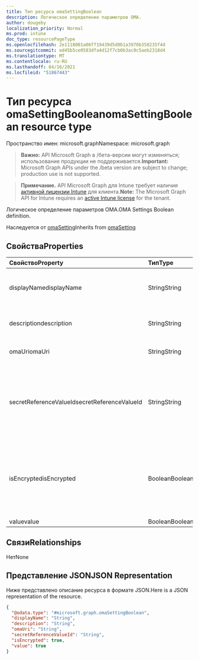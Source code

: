 ```yaml
---
title: Тип ресурса omaSettingBoolean
description: Логическое определение параметров OMA.
author: dougeby
localization_priority: Normal
ms.prod: intune
doc_type: resourcePageType
ms.openlocfilehash: 2e1118001a06ff19439d5d0b1a3970b358235f4d
ms.sourcegitcommit: ed45b5ce0583dfa4d12f7cb0b3ac0c5aeb2318d4
ms.translationtype: MT
ms.contentlocale: ru-RU
ms.lasthandoff: 04/16/2021
ms.locfileid: "51867443"
---
```

# <a name="omasettingboolean-resource-type"></a><span data-ttu-id="165e2-103">Тип ресурса omaSettingBoolean</span><span class="sxs-lookup"><span data-stu-id="165e2-103">omaSettingBoolean resource type</span></span>

<span data-ttu-id="165e2-104">Пространство имен: microsoft.graph</span><span class="sxs-lookup"><span data-stu-id="165e2-104">Namespace: microsoft.graph</span></span>

> <span data-ttu-id="165e2-105">**Важно:** API Microsoft Graph в /бета-версии могут изменяться; использование продукции не поддерживается.</span><span class="sxs-lookup"><span data-stu-id="165e2-105">**Important:** Microsoft Graph APIs under the /beta version are subject to change; production use is not supported.</span></span>

> <span data-ttu-id="165e2-106">**Примечание.** API Microsoft Graph для Intune требует наличия [активной лицензии Intune](https://go.microsoft.com/fwlink/?linkid=839381) для клиента.</span><span class="sxs-lookup"><span data-stu-id="165e2-106">**Note:** The Microsoft Graph API for Intune requires an [active Intune license](https://go.microsoft.com/fwlink/?linkid=839381) for the tenant.</span></span>

<span data-ttu-id="165e2-107">Логическое определение параметров OMA.</span><span class="sxs-lookup"><span data-stu-id="165e2-107">OMA Settings Boolean definition.</span></span>


<span data-ttu-id="165e2-108">Наследуется от [omaSetting](../resources/intune-deviceconfig-omasetting.md)</span><span class="sxs-lookup"><span data-stu-id="165e2-108">Inherits from [omaSetting](../resources/intune-deviceconfig-omasetting.md)</span></span>

## <a name="properties"></a><span data-ttu-id="165e2-109">Свойства</span><span class="sxs-lookup"><span data-stu-id="165e2-109">Properties</span></span>
|<span data-ttu-id="165e2-110">Свойство</span><span class="sxs-lookup"><span data-stu-id="165e2-110">Property</span></span>|<span data-ttu-id="165e2-111">Тип</span><span class="sxs-lookup"><span data-stu-id="165e2-111">Type</span></span>|<span data-ttu-id="165e2-112">Описание</span><span class="sxs-lookup"><span data-stu-id="165e2-112">Description</span></span>|
|:---|:---|:---|
|<span data-ttu-id="165e2-113">displayName</span><span class="sxs-lookup"><span data-stu-id="165e2-113">displayName</span></span>|<span data-ttu-id="165e2-114">String</span><span class="sxs-lookup"><span data-stu-id="165e2-114">String</span></span>|<span data-ttu-id="165e2-115">Отображаемое имя.</span><span class="sxs-lookup"><span data-stu-id="165e2-115">Display Name.</span></span> <span data-ttu-id="165e2-116">Наследуется от [omaSetting](../resources/intune-deviceconfig-omasetting.md)</span><span class="sxs-lookup"><span data-stu-id="165e2-116">Inherited from [omaSetting](../resources/intune-deviceconfig-omasetting.md)</span></span>|
|<span data-ttu-id="165e2-117">description</span><span class="sxs-lookup"><span data-stu-id="165e2-117">description</span></span>|<span data-ttu-id="165e2-118">String</span><span class="sxs-lookup"><span data-stu-id="165e2-118">String</span></span>|<span data-ttu-id="165e2-119">Описание.</span><span class="sxs-lookup"><span data-stu-id="165e2-119">Description.</span></span> <span data-ttu-id="165e2-120">Наследуется от [omaSetting](../resources/intune-deviceconfig-omasetting.md)</span><span class="sxs-lookup"><span data-stu-id="165e2-120">Inherited from [omaSetting](../resources/intune-deviceconfig-omasetting.md)</span></span>|
|<span data-ttu-id="165e2-121">omaUri</span><span class="sxs-lookup"><span data-stu-id="165e2-121">omaUri</span></span>|<span data-ttu-id="165e2-122">String</span><span class="sxs-lookup"><span data-stu-id="165e2-122">String</span></span>|<span data-ttu-id="165e2-123">OMA.</span><span class="sxs-lookup"><span data-stu-id="165e2-123">OMA.</span></span> <span data-ttu-id="165e2-124">Наследуется от [omaSetting](../resources/intune-deviceconfig-omasetting.md)</span><span class="sxs-lookup"><span data-stu-id="165e2-124">Inherited from [omaSetting](../resources/intune-deviceconfig-omasetting.md)</span></span>|
|<span data-ttu-id="165e2-125">secretReferenceValueId</span><span class="sxs-lookup"><span data-stu-id="165e2-125">secretReferenceValueId</span></span>|<span data-ttu-id="165e2-126">String</span><span class="sxs-lookup"><span data-stu-id="165e2-126">String</span></span>|<span data-ttu-id="165e2-127">ReferenceId для поисков секрета для расшифровки.</span><span class="sxs-lookup"><span data-stu-id="165e2-127">ReferenceId for looking up secret for decryption.</span></span> <span data-ttu-id="165e2-128">Это свойство доступно только для чтения.</span><span class="sxs-lookup"><span data-stu-id="165e2-128">This property is read-only.</span></span> <span data-ttu-id="165e2-129">Наследуется от [omaSetting](../resources/intune-deviceconfig-omasetting.md)</span><span class="sxs-lookup"><span data-stu-id="165e2-129">Inherited from [omaSetting](../resources/intune-deviceconfig-omasetting.md)</span></span>|
|<span data-ttu-id="165e2-130">isEncrypted</span><span class="sxs-lookup"><span data-stu-id="165e2-130">isEncrypted</span></span>|<span data-ttu-id="165e2-131">Boolean</span><span class="sxs-lookup"><span data-stu-id="165e2-131">Boolean</span></span>|<span data-ttu-id="165e2-132">Указывает, зашифровано ли поле значений.</span><span class="sxs-lookup"><span data-stu-id="165e2-132">Indicates whether the value field is encrypted.</span></span> <span data-ttu-id="165e2-133">Это свойство доступно только для чтения.</span><span class="sxs-lookup"><span data-stu-id="165e2-133">This property is read-only.</span></span> <span data-ttu-id="165e2-134">Наследуется от [omaSetting](../resources/intune-deviceconfig-omasetting.md)</span><span class="sxs-lookup"><span data-stu-id="165e2-134">Inherited from [omaSetting](../resources/intune-deviceconfig-omasetting.md)</span></span>|
|<span data-ttu-id="165e2-135">value</span><span class="sxs-lookup"><span data-stu-id="165e2-135">value</span></span>|<span data-ttu-id="165e2-136">Boolean</span><span class="sxs-lookup"><span data-stu-id="165e2-136">Boolean</span></span>|<span data-ttu-id="165e2-137">Значение</span><span class="sxs-lookup"><span data-stu-id="165e2-137">Value.</span></span>|

## <a name="relationships"></a><span data-ttu-id="165e2-138">Связи</span><span class="sxs-lookup"><span data-stu-id="165e2-138">Relationships</span></span>
<span data-ttu-id="165e2-139">Нет</span><span class="sxs-lookup"><span data-stu-id="165e2-139">None</span></span>

## <a name="json-representation"></a><span data-ttu-id="165e2-140">Представление JSON</span><span class="sxs-lookup"><span data-stu-id="165e2-140">JSON Representation</span></span>
<span data-ttu-id="165e2-141">Ниже представлено описание ресурса в формате JSON.</span><span class="sxs-lookup"><span data-stu-id="165e2-141">Here is a JSON representation of the resource.</span></span>
<!-- {
  "blockType": "resource",
  "@odata.type": "microsoft.graph.omaSettingBoolean"
}
-->
``` json
{
  "@odata.type": "#microsoft.graph.omaSettingBoolean",
  "displayName": "String",
  "description": "String",
  "omaUri": "String",
  "secretReferenceValueId": "String",
  "isEncrypted": true,
  "value": true
}
```




